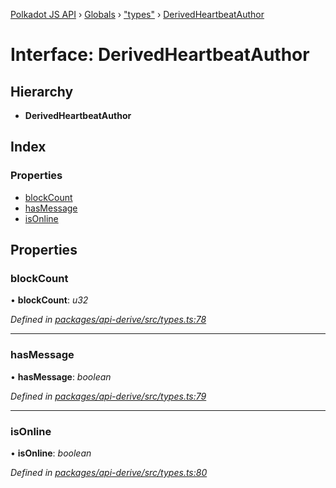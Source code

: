 [Polkadot JS API](../README.md) › [Globals](../globals.md) › ["types"](../modules/_types_.md) › [DerivedHeartbeatAuthor](_types_.derivedheartbeatauthor.md)

# Interface: DerivedHeartbeatAuthor

## Hierarchy

* **DerivedHeartbeatAuthor**

## Index

### Properties

* [blockCount](_types_.derivedheartbeatauthor.md#blockcount)
* [hasMessage](_types_.derivedheartbeatauthor.md#hasmessage)
* [isOnline](_types_.derivedheartbeatauthor.md#isonline)

## Properties

###  blockCount

• **blockCount**: *u32*

*Defined in [packages/api-derive/src/types.ts:78](https://github.com/polkadot-js/api/blob/4653cc0d8/packages/api-derive/src/types.ts#L78)*

___

###  hasMessage

• **hasMessage**: *boolean*

*Defined in [packages/api-derive/src/types.ts:79](https://github.com/polkadot-js/api/blob/4653cc0d8/packages/api-derive/src/types.ts#L79)*

___

###  isOnline

• **isOnline**: *boolean*

*Defined in [packages/api-derive/src/types.ts:80](https://github.com/polkadot-js/api/blob/4653cc0d8/packages/api-derive/src/types.ts#L80)*
